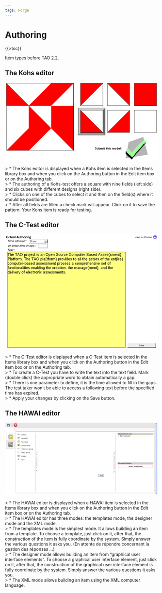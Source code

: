 ```yaml
---
tags: Forge
---
```


Authoring
=========

{{\>toc}}

Item types before TAO 2.2.

The Kohs editor
---------------

![](resources/kohs-authoring.png)

\> \* The Kohs editor is displayed when a Kohs item is selected in the Items library box and when you click on the Authoring button in the Edit item box or on the Authoring tab.\
\> \* The authoring of a Kohs-test offers a square with nine fields (left side) and six cubes with different designs (right side).\
\> \* Clicks on one of the cubes to select it and then on the field(s) where it should be positioned.\
\> \* After all fields are filled a check mark will appear. Click on it to save the pattern. Your Kohs item is ready for testing.

The C-Test editor
-----------------

![](resources/ctest-authoring.png)

\> \* The C-Test editor is displayed when a C-Test item is selected in the Items library box and when you click on the Authoring button in the Edit item box or on the Authoring tab.\
\> \* To create a C-Test you have to write the text into the text field. Mark (double click) the appropriate word to obtain automatically a gap.\
\> \* There is one parameter to define, it is the time allowed to fill in the gaps. The test taker won’t be able to access a following text before the specified time has expired.\
\> \* Apply your changes by clicking on the Save button.

The HAWAI editor
----------------

![](resources/hawai-authoring.png)

\> \* The HAWAI editor is displayed when a HAWAI item is selected in the Items library box and when you click on the Authoring button in the Edit item box or on the Authoring tab.\
\> \* The HAWAI editor has three modes: the templates mode, the designer mode and the XML mode.\
\> \* The templates mode is the simplest mode. It allows building an item from a template. To choose a template, just click on it, after that, the construction of the item is fully coordinate by the system. Simply answer the various questions it asks you. (En attente de répondre concernant la gestion des réponses …)\
\> \* The designer mode allows building an item from “graphical user interface elements”. To choose a graphical user interface element, just click on it, after that, the construction of the graphical user interface element is fully coordinate by the system. Simply answer the various questions it asks you.\
\> \* The XML mode allows building an item using the XML computer language.

